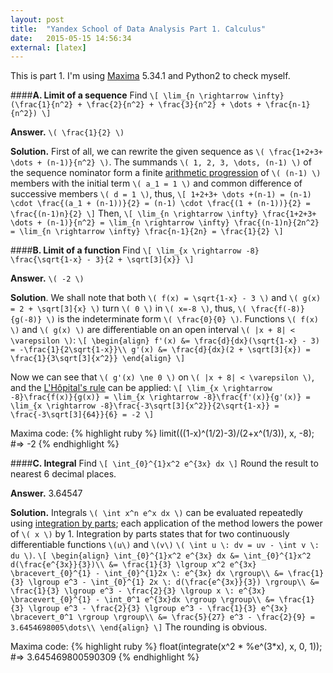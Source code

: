 ```yaml
---
layout: post
title:  "Yandex School of Data Analysis Part 1. Calculus"
date:   2015-05-15 14:56:34
external: [latex]
---
```


This is part 1.
I'm using <a href="http://maxima.sourceforge.net">Maxima</a> 5.34.1 and Python2 to check myself.

####__A. Limit of a sequence__
Find
`\[
\lim_{n \rightarrow \infty} (\frac{1}{n^2} + \frac{2}{n^2} + \frac{3}{n^2} + \dots + \frac{n-1}{n^2})
\]`

__Answer.__  `\( \frac{1}{2} \)`

__Solution.__  First of all, we can rewrite the given sequence as `\( \frac{1+2+3+ \dots + (n-1)}{n^2} \)`. The summands `\( 1, 2, 3, \dots, (n-1) \)` of the sequence nominator form a finite <a href="http://en.wikipedia.org/wiki/Arithmetic_progression">arithmetic progression</a> of `\( (n-1) \)` members with the initial term `\( a_1 = 1 \)` and common difference of successive members `\( d = 1 \)`, thus,
`\[
1+2+3+ \dots +(n-1) = (n-1) \cdot \frac{(a_1 + (n-1))}{2} = (n-1) \cdot \frac{(1 + (n-1))}{2} = \frac{(n-1)n}{2}
\]`
Then,
`\[
\lim_{n \rightarrow \infty} \frac{1+2+3+ \dots + (n-1)}{n^2} = \lim_{n \rightarrow \infty} \frac{(n-1)n}{2n^2} = \lim_{n \rightarrow \infty} \frac{n-1}{2n} = \frac{1}{2}
\]`


####__B. Limit of a function__
Find
`\[
\lim_{x \rightarrow -8} \frac{\sqrt{1-x} - 3}{2 + \sqrt[3]{x}}
\]`

__Answer.__  `\( -2 \)`

__Solution__.  We shall note that both `\( f(x) = \sqrt{1-x} - 3 \)` and `\( g(x) = 2 + \sqrt[3]{x} \)` turn `\( 0 \)` in `\( x=-8 \)`, thus, `\( \frac{f(-8)}{g(-8)} \)` is the indeterminate form `\( \frac{0}{0} \)`. Functions `\( f(x) \)` and `\( g(x) \)` are differentiable on an open interval `\( |x + 8| < \varepsilon \)`:
`\[
\begin{align}
f'(x) &= \frac{d}{dx}(\sqrt{1-x} - 3) = -\frac{1}{2\sqrt{1-x}}\\
g'(x) &= \frac{d}{dx}(2 + \sqrt[3]{x}) = \frac{1}{3\sqrt[3]{x^2}}
\end{align}
\]`

Now we can see that `\( g'(x) \ne 0 \)` on `\( |x + 8| < \varepsilon \)`, and the <a href="http://en.wikipedia.org/wiki/L%27Hôpital%27s_rule">L'Hôpital's rule</a> can be applied:
`\[
\lim_{x \rightarrow -8}\frac{f(x)}{g(x)} = \lim_{x \rightarrow -8}\frac{f'(x)}{g'(x)} = \lim_{x \rightarrow -8}\frac{-3\sqrt[3]{x^2}}{2\sqrt{1-x}} = \frac{-3\sqrt[3]{64}}{6} = -2
\]`

Maxima code:
{% highlight ruby %}
limit(((1-x)^(1/2)-3)/(2+x^(1/3)), x, -8);
#=> -2
{% endhighlight %}


####__C. Integral__
Find
`\[
\int_{0}^{1}x^2 e^{3x} dx
\]`
Round the result to nearest 6 decimal places.

__Answer.__  3.64547

__Solution.__  Integrals `\( \int x^n e^x dx \)` can be evaluated repeatedly using <a href="https://en.wikipedia.org/wiki/Integration_by_parts">integration by parts</a>; each application of the method lowers the power of `\( x \)` by 1. Integration by parts states that for two continuously differentiable functions `\(u\)` and `\(v\)` `\( \int u \: dv = uv - \int v \: du \)`.
`\[
\begin{align}
\int_{0}^{1}x^2 e^{3x} dx &= \int_{0}^{1}x^2 d(\frac{e^{3x}}{3})\\
&= \frac{1}{3} \lgroup x^2 e^{3x} \bracevert_{0}^{1} - \int_{0}^{1}2x \: e^{3x} dx \rgroup\\
&= \frac{1}{3} \lgroup e^3 - \int_{0}^{1} 2x \: d(\frac{e^{3x}}{3}) \rgroup\\
&= \frac{1}{3} \lgroup e^3 - \frac{2}{3} \lgroup x \: e^{3x} \bracevert_{0}^{1} - \int_0^1 e^{3x}dx \rgroup \rgroup\\
&= \frac{1}{3} \lgroup e^3 - \frac{2}{3} \lgroup e^3 - \frac{1}{3} e^{3x} \bracevert_0^1 \rgroup \rgroup\\
&= \frac{5}{27} e^3 - \frac{2}{9} = 3.6454698005\dots\\
\end{align}
\]`
The rounding is obvious.

Maxima code:
{% highlight ruby %}
float(integrate(x^2 * %e^(3*x), x, 0, 1));
#=> 3.645469800590309
{% endhighlight %}
